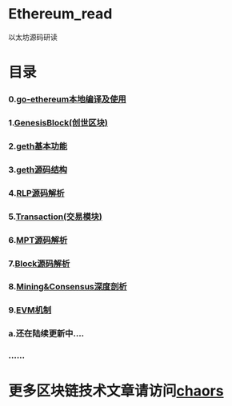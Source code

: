 # Ethereum_read

以太坊源码研读

# 目录

### 0.[go-ethereum本地编译及使用](https://github.com/chaors/Ethereum_read/blob/master/Docs/0x00%20go-ethereum本地编译及使用.md)

### 1.[GenesisBlock(创世区块)](https://github.com/chaors/Ethereum_read/blob/master/Docs/0x01GenesisBlock(创世区块).md)

### 2.[geth基本功能](https://github.com/chaors/Ethereum_read/blob/master/Docs/0x02%20geth基本功能.md)

### 3.[geth源码结构](https://github.com/chaors/Ethereum_read/blob/master/Docs/0x03%20geth源码结构.md)

### 4.[RLP源码解析](https://github.com/chaors/Ethereum_read/blob/master/Docs/0x04%20RLP源码解析.md)

### 5.[Transaction(交易模块)](https://github.com/chaors/Ethereum_read/blob/master/Docs/0x05%20Transaction(交易模块)%20.md)

### 6.[MPT源码解析](https://github.com/chaors/Ethereum_read/blob/master/Docs/0x06%20MPT源码解析.md)

### 7.[Block源码解析](https://github.com/chaors/Ethereum_read/blob/master/Docs/0x07%20Block.md)

### 8.[Mining&Consensus深度剖析](https://github.com/chaors/Ethereum_read/blob/master/Docs/0x08%20Mining%26Consensus%20%E6%B7%B1%E5%BA%A6%E5%89%96%E6%9E%90%20.md)

### 9.[EVM机制](https://github.com/chaors/Ethereum_read/blob/master/Docs/0x09%20EVM%E6%9C%BA%E5%88%B6%20.md)

### a.还在陆续更新中....

### ......



# 更多区块链技术文章请访问[chaors](https://www.jianshu.com/c/6277257ba30a)

